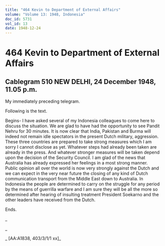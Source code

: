 ```yaml
---
title: "464 Kevin to Department of External Affairs"
volume: "Volume 13: 1948, Indonesia"
doc_id: 5731
vol_id: 13
date: 1948-12-24
---
```


# 464 Kevin to Department of External Affairs

## Cablegram 510 NEW DELHI, 24 December 1948, 11.05 p.m.

My immediately preceding telegram.

Following is the text.

Begins- I have asked several of my Indonesia colleagues to come here to discuss the situation. We are glad to have had the opportunity to see Pandit Nehru for 30 minutes. It is now clear that India, Pakistan and Burma will indeed not remain idle spectators in the present Dutch military, aggression. These three countries are prepared to take strong measures which I am sorry I cannot disclose as yet. Whatever steps had already been taken are already in the press. And whatever stronger measures will be taken depend upon the decision of the Security Council. I am glad of the news that Australia has already expressed her feelings in a most strong manner. Public opinion all over the world is now very strongly against the Dutch and we can expect in the very near future the closing of any kind of Dutch communication transport from the Middle East down to Australia. In Indonesia the people are determined to carry on the struggle for any period by the means of guerrilla warfare and I am sure they will be all the more so determined after hearing of insulting treatment President Soekarno and the other leaders have received from the Dutch.

Ends.

_

_

_ [AA:A1838, 403/3/1/1 xx]_
